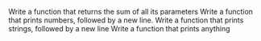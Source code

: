 Write a function that returns the sum of all its parameters
Write a function that prints numbers, followed by a new line.
Write a function that prints strings, followed by a new line
Write a function that prints anything
